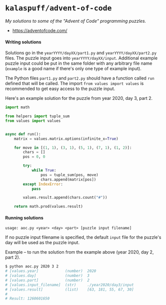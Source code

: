 # `kalaspuff/advent-of-code`
*My solutions to some of the "Advent of Code" programming puzzles.*

* https://adventofcode.com/


#### Writing solutions
Solutions go in the `yearYYYY/dayXX/part1.py` and `yearYYYY/dayXX/part2.py` files. The puzzle input goes into `yearYYYY/dayXX/input`. Additional example puzzle input could be put in the same folder with any arbitrary file name (`example` is a good name if there's only one type of example input).

The Python files `part1.py` and `part2.py` should have a function called `run` defined that will be called. The import `from values import values` is recommended to get easy access to the puzzle input.

Here's an example solution for the puzzle from year 2020, day 3, part 2.

```python
import math

from helpers import tuple_sum
from values import values


async def run():
    matrix = values.matrix.options(infinite_x=True)

    for move in [(1, 1), (3, 1), (5, 1), (7, 1), (1, 2)]:
        chars = []
        pos = 0, 0

        try:
            while True:
                pos = tuple_sum(pos, move)
                chars.append(matrix[pos])
        except IndexError:
            pass

        values.result.append(chars.count("#"))

    return math.prod(values.result)
```


#### Running solutions
```
usage: aoc.py <year> <day> <part> [puzzle input filename]
```

If no puzzle input filename is specified, the default `input` file for the puzzle's day will be used as the puzzle input.

Example – to run the solution from the example above (year 2020, day 2, part 2).
```bash
$ python aoc.py 2020 3 2
# [values.year]            (number)  2020
# [values.day]             (number)  3
# [values.part]            (number)  2
# [values.input_filename]  (str)     ./year2020/day3/input
# [values.result]          (list)    [63, 181, 55, 67, 30]
#
# Result: 1260601650
```
